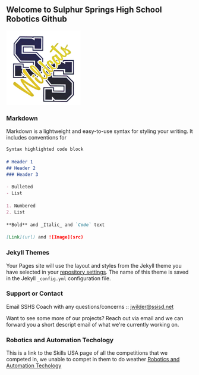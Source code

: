 ## Welcome to Sulphur Springs High School Robotics Github

<a src="http://www.ssisd.net"><img src="logo.png" width="200" height="200"></a>

### Markdown

Markdown is a lightweight and easy-to-use syntax for styling your writing. It includes conventions for

```markdown
Syntax highlighted code block

# Header 1
## Header 2
### Header 3

- Bulleted
- List

1. Numbered
2. List

**Bold** and _Italic_ and `Code` text

[Link](url) and ![Image](src)
```


### Jekyll Themes


Your Pages site will use the layout and styles from the Jekyll theme you have selected in your [repository settings](https://github.com/SulphurSpringsHS/Website/settings/pages). The name of this theme is saved in the Jekyll `_config.yml` configuration file.

### Support or Contact
Email SSHS Coach with any questions/concerns :: jwilder@ssisd.net

Want to see some more of our projects?  Reach out via email and we can forward you a short descript email of what we're currently working on.

### Robotics and Automation Techology
 This is a link to the Skills USA page of all the competitions that we competed in, we unable to compet in them to do weather 
[Robotics and Automation Techology](https://www.skillsusa.org/competitions/skillsusa-championships/contest-descriptions/)
<!-- What is this?  Put more information that ties this in to what we're doing.  We're creating a repo of all of our work and resources -->
